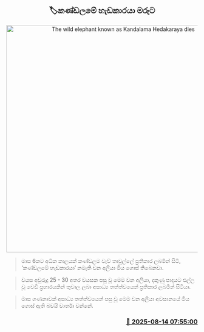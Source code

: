 <p align='center'><b><h2 align='center' title='The wild elephant known as Kandalama Hedakaraya dies'>🏷කණ්ඩලමේ හැඩකාරයා මරුට</h2></b></p>
<p align='center'><img src='https://helakuru.sgp1.cdn.digitaloceanspaces.com/esana/images/lib/kandalama-elephnt.jpg' width='600' alt='The wild elephant known as Kandalama Hedakaraya dies'></p>

> මාස 6කට අධික කාලයක් කණ්ඩලම වැව් තාවුල්ලේ ප්‍රතිකාර ලබමින් සිටි, ‘කණ්ඩලමේ හැඩකාරයා’ නමැති වන අලියා මිය ගොස් තිබෙනවා.

> වයස අවුරුදු 25 - 30 අතර වයසක පසු වූ මෙම වන අලියා, දකුණු පාදයට එල්ල වූ වෙඩි ප්‍රහාරයකින් තුවාල ලබා අසාධ්‍ය තත්ත්වයෙන් ප්‍රතිකාර ලබමින් සිටියා.

> මාස ගණනාවක් අසාධ්‍ය තත්ත්වයෙන් පසු වූ මෙම වන අලියා අවසානයේ මිය ගොස් ඇති බවයි වාර්තා වන්නේ.



<h3 align='right'><a href='https://www.helakuru.lk/esana/p/112685/'>📅 2025-08-14 07:55:00</a></h3>
